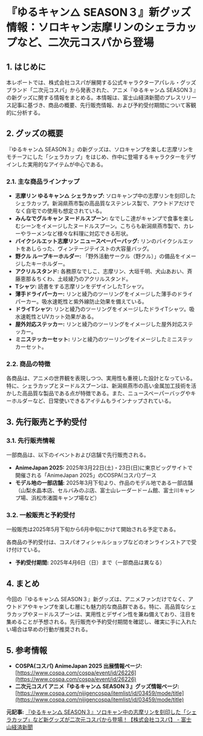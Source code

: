 # 『ゆるキャン△ SEASON３』新グッズ情報：ソロキャン志摩リンのシェラカップなど、二次元コスパから登場

## 1. はじめに

本レポートでは、株式会社コスパが展開する公式キャラクターアパレル・グッズブランド「二次元コスパ」から発表された、アニメ『ゆるキャン△ SEASON３』の新グッズに関する情報をまとめる。本情報は、富士山経済新聞のプレスリリース記事に基づき、商品の概要、先行販売情報、および予約受付期間について客観的に分析する。

## 2. グッズの概要

『ゆるキャン△ SEASON３』の新グッズは、ソロキャンプを楽しむ志摩リンをモチーフにした「シェラカップ」をはじめ、作中に登場するキャラクターをデザインした実用的なアイテムが中心である。

### 2.1. 主な商品ラインナップ

* **志摩リン ゆるキャン△ シェラカップ:** ソロキャンプ中の志摩リンを刻印したシェラカップ。新潟県燕市製の高品質なステンレス製で、アウトドアだけでなく自宅での使用も想定されている。
* **みんなでグルキャン ヌードルスプーン:** なでしこ達がキャンプで食事を楽しむシーンをイメージしたヌードルスプーン。こちらも新潟県燕市製で、カレーやラーメンなど様々な料理に対応できる形状。
* **バイクシルエット志摩リン ニュースペーパーバッグ:** リンのバイクシルエットをあしらった、ヴィンテージテイストの大容量バッグ。
* **野クル ループキーホルダー:** 「野外活動サークル（野クル）」の備品をイメージしたキーホルダー。
* **アクリルスタンド:** 各務原なでしこ、志摩リン、大垣千明、犬山あおい、斉藤恵那＆ちくわ、土岐綾乃のアクリルスタンド。
* **Tシャツ:** 読書をする志摩リンをデザインしたTシャツ。
* **薄手ドライパーカー:** リンと綾乃のツーリングをイメージした薄手のドライパーカー。吸水速乾性と紫外線防止効果を備えている。
* **ドライTシャツ:** リンと綾乃のツーリングをイメージしたドライTシャツ。吸水速乾性とUVカット効果がある。
* **屋外対応ステッカー:** リンと綾乃のツーリングをイメージした屋外対応ステッカー。
* **ミニステッカーセット:** リンと綾乃のツーリングをイメージしたミニステッカーセット。

### 2.2. 商品の特徴

各商品は、アニメの世界観を表現しつつ、実用性も重視した設計となっている。特に、シェラカップとヌードルスプーンは、新潟県燕市の高い金属加工技術を活かした高品質な製品である点が特徴である。また、ニュースペーパーバッグやキーホルダーなど、日常使いできるアイテムもラインナップされている。

## 3. 先行販売と予約受付

### 3.1. 先行販売情報

一部商品は、以下のイベントおよび店舗で先行販売される。

* **AnimeJapan 2025:** 2025年3月22日(土)・23日(日)に東京ビッグサイトで開催される「AnimeJapan 2025」のCOSPA(コスパ)ブース
* **モデル地の一部店舗:** 2025年3月下旬より、作品のモデル地である一部店舗（山梨水晶本店、セルバみのぶ店、富士山レーダードーム館、富士川キャンプ場、浜松市渚園キャンプ場など）

### 3.2. 一般販売と予約受付

一般販売は2025年5月下旬から6月中旬にかけて開始される予定である。

各商品の予約受付は、コスパオフィシャルショップなどのオンラインストアで受け付けている。

* **予約受付期間:** 2025年4月6日（日）まで（一部商品は異なる）

## 4. まとめ

今回の『ゆるキャン△ SEASON３』新グッズは、アニメファンだけでなく、アウトドアやキャンプを楽しむ層にも魅力的な商品群である。特に、高品質なシェラカップやヌードルスプーンは、実用性とデザイン性を兼ね備えており、注目を集めることが予想される。先行販売や予約受付期間を確認し、確実に手に入れたい場合は早めの行動が推奨される。

## 5. 参考情報

* **COSPA(コスパ) AnimeJapan 2025 出展情報ページ:** [https://www.cospa.com/cospa/event/id/26226](https://www.cospa.com/cospa/event/id/26226)
* **二次元コスパ アニメ『ゆるキャン△ SEASON３』グッズ情報ページ:** [https://www.cospa.com/nijigencospa/itemlist/id/03459/mode/title](https://www.cospa.com/nijigencospa/itemlist/id/03459/mode/title)


**元記事:** [『ゆるキャン△ SEASON３』ソロキャン中の志摩リンを刻印した「シェラカップ」など新グッズが二次元コスパから登場！【株式会社コスパ】 - 富士山経済新聞](https://mtfuji.keizai.biz/release.php?id=390126)